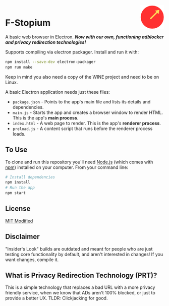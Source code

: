 <img src="logo.png" align="right" width="15%"/>

# F-Stopium
A basic web browser in Electron. ***Now with our own, functioning adblocker and privacy redirection technologies!***

Supports compiling via electron packager. Install and run it with:

```bash
npm install --save-dev electron-packager
npm run make
```

Keep in mind you also need a copy of the WINE project and need to be on Linux.

A basic Electron application needs just these files:

- `package.json` - Points to the app's main file and lists its details and dependencies.
- `main.js` - Starts the app and creates a browser window to render HTML. This is the app's **main process**.
- `index.html` - A web page to render. This is the app's **renderer process**.
- `preload.js` - A content script that runs before the renderer process loads.


## To Use

To clone and run this repository you'll need [Node.js](https://nodejs.org/en/download/) (which comes with [npm](http://npmjs.com)) installed on your computer. From your command line:

```bash
# Install dependencies
npm install
# Run the app
npm start
```

## License

[MIT Modified](LICENSE.md)

## Disclaimer

"Insider's Look" builds are outdated and meant for people who are just testing core functionality by default, and aren't interested in changes! If you want changes, compile it.

## What is Privacy Redirection Technology (PRT)?

This is a simple technology that replaces a bad URL with a more privacy friendly service, when we know that ADs aren't 100% blocked, or just to provide a better UX. TLDR: Clickjacking for good.
